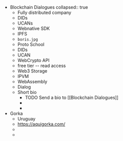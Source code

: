 - Blockchain Dialogues
  collapsed:: true
	- Fully distributed company
	- DIDs
	- UCANs
	- Webnative SDK
	- IPFS
	- `boris.jpg`
	- Proto School
	- DIDs
	- UCAN
	- WebCrypto API
	- free tier -- read access
	- Web3 Storage
	- IPVM
	- WebAssembly
	- Dialog
	- Short bio
		- TODO Send a bio to [[Blockchain Dialogues]]
		-
		-
- Gorka
	- Uruguay
	- https://aquigorka.com/
	-
	-